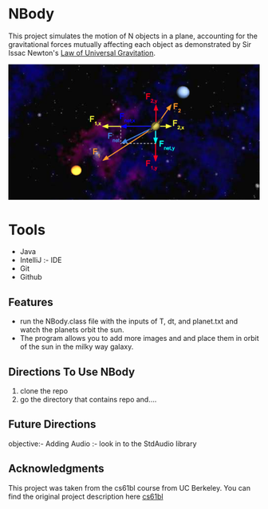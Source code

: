 # NBody
 This project simulates the motion of N objects in a plane, accounting for the gravitational forces mutually affecting each object as demonstrated by Sir Issac Newton's [Law of Universal Gravitation](https://en.wikipedia.org/wiki/Newton%27s_law_of_universal_gravitation).

 ![Alt Text](https://github.com/bkargaw/NBody/blob/master/assets/Nbody.png)

# Tools
  - Java
  - IntelliJ :- IDE
  - Git
  - Github

## Features
  - run the NBody.class file with the inputs of T, dt, and planet.txt and watch the planets orbit the sun.
  - The program allows you to add more images and and place them in orbit of the sun in the milky way galaxy.

## Directions To Use NBody
 1. clone the repo
 2. go the directory that contains repo and....

## Future Directions
  objective:- Adding Audio :- look in to the StdAudio library



## Acknowledgments
  This project was taken from the cs61bl course from UC Berkeley. You can find the original project description here [cs61bl]((https://www.cs.duke.edu/courses/fall16/compsci201/assign/nbody/))
